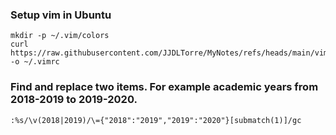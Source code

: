 ### Setup vim in Ubuntu
```
mkdir -p ~/.vim/colors
curl https://raw.githubusercontent.com/JJDLTorre/MyNotes/refs/heads/main/vim/_vimrc -o ~/.vimrc

```

### Find and replace two items. For example academic years from 2018-2019 to 2019-2020. 
```
:%s/\v(2018|2019)/\={"2018":"2019","2019":"2020"}[submatch(1)]/gc 
```
